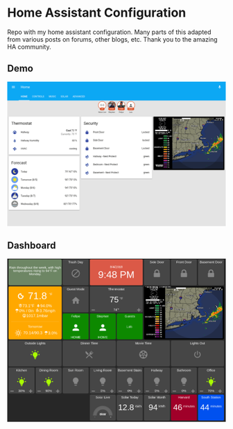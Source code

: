 # Home Assistant Configuration

Repo with my home assistant configuration.  Many parts of this adapted from
various posts on forums, other blogs, etc. Thank you to the amazing HA
community.

## Demo

![Demo](images/ha.gif)

## Dashboard

![Demo](images/hadashboard.png)

